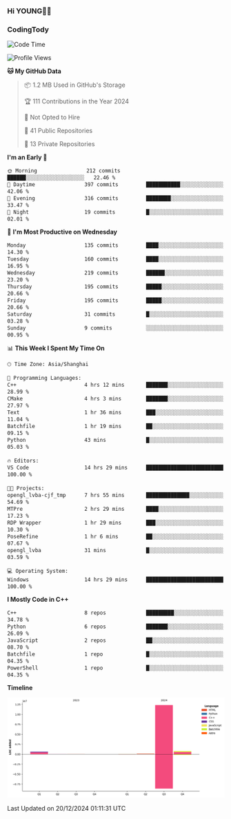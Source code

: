 <!--
**IHKYoung/IHKYoung** is a ✨ _special_ ✨ repository because its `README.md` (this file) appears on your GitHub profile.

Here are some ideas to get you started:

- 🔭 I’m currently working on ...
- 🌱 I’m currently learning ...
- 👯 I’m looking to collaborate on ...
- 🤔 I’m looking for help with ...
- 💬 Ask me about ...
- 📫 How to reach me: ...
- 😄 Pronouns: ...
- ⚡ Fun fact: ...
-->

### Hi YOUNG👋🏻


### CodingTody
<!--START_SECTION:waka-->
![Code Time](http://img.shields.io/badge/Code%20Time-556%20hrs%2049%20mins-blue)

![Profile Views](http://img.shields.io/badge/Profile%20Views-0-blue)

**🐱 My GitHub Data** 

> 📦 1.2 MB Used in GitHub's Storage 
 > 
> 🏆 111 Contributions in the Year 2024
 > 
> 🚫 Not Opted to Hire
 > 
> 📜 41 Public Repositories 
 > 
> 🔑 13 Private Repositories 
 > 
**I'm an Early 🐤** 

```text
🌞 Morning                212 commits         ██████░░░░░░░░░░░░░░░░░░░   22.46 % 
🌆 Daytime                397 commits         ███████████░░░░░░░░░░░░░░   42.06 % 
🌃 Evening                316 commits         ████████░░░░░░░░░░░░░░░░░   33.47 % 
🌙 Night                  19 commits          █░░░░░░░░░░░░░░░░░░░░░░░░   02.01 % 
```
📅 **I'm Most Productive on Wednesday** 

```text
Monday                   135 commits         ████░░░░░░░░░░░░░░░░░░░░░   14.30 % 
Tuesday                  160 commits         ████░░░░░░░░░░░░░░░░░░░░░   16.95 % 
Wednesday                219 commits         ██████░░░░░░░░░░░░░░░░░░░   23.20 % 
Thursday                 195 commits         █████░░░░░░░░░░░░░░░░░░░░   20.66 % 
Friday                   195 commits         █████░░░░░░░░░░░░░░░░░░░░   20.66 % 
Saturday                 31 commits          █░░░░░░░░░░░░░░░░░░░░░░░░   03.28 % 
Sunday                   9 commits           ░░░░░░░░░░░░░░░░░░░░░░░░░   00.95 % 
```


📊 **This Week I Spent My Time On** 

```text
🕑︎ Time Zone: Asia/Shanghai

💬 Programming Languages: 
C++                      4 hrs 12 mins       ███████░░░░░░░░░░░░░░░░░░   28.99 % 
CMake                    4 hrs 3 mins        ███████░░░░░░░░░░░░░░░░░░   27.97 % 
Text                     1 hr 36 mins        ███░░░░░░░░░░░░░░░░░░░░░░   11.04 % 
Batchfile                1 hr 19 mins        ██░░░░░░░░░░░░░░░░░░░░░░░   09.15 % 
Python                   43 mins             █░░░░░░░░░░░░░░░░░░░░░░░░   05.03 % 

🔥 Editors: 
VS Code                  14 hrs 29 mins      █████████████████████████   100.00 % 

🐱‍💻 Projects: 
opengl_lvba-cjf_tmp      7 hrs 55 mins       ██████████████░░░░░░░░░░░   54.69 % 
MTPre                    2 hrs 29 mins       ████░░░░░░░░░░░░░░░░░░░░░   17.23 % 
RDP Wrapper              1 hr 29 mins        ███░░░░░░░░░░░░░░░░░░░░░░   10.30 % 
PoseRefine               1 hr 6 mins         ██░░░░░░░░░░░░░░░░░░░░░░░   07.67 % 
opengl_lvba              31 mins             █░░░░░░░░░░░░░░░░░░░░░░░░   03.59 % 

💻 Operating System: 
Windows                  14 hrs 29 mins      █████████████████████████   100.00 % 
```

**I Mostly Code in C++** 

```text
C++                      8 repos             █████████░░░░░░░░░░░░░░░░   34.78 % 
Python                   6 repos             ███████░░░░░░░░░░░░░░░░░░   26.09 % 
JavaScript               2 repos             ██░░░░░░░░░░░░░░░░░░░░░░░   08.70 % 
Batchfile                1 repo              █░░░░░░░░░░░░░░░░░░░░░░░░   04.35 % 
PowerShell               1 repo              █░░░░░░░░░░░░░░░░░░░░░░░░   04.35 % 
```



**Timeline**

![Lines of Code chart](https://raw.githubusercontent.com/IHKYoung/IHKYoung/baseline/assets/bar_graph.png)


 Last Updated on 20/12/2024 01:11:31 UTC
<!--END_SECTION:waka-->

